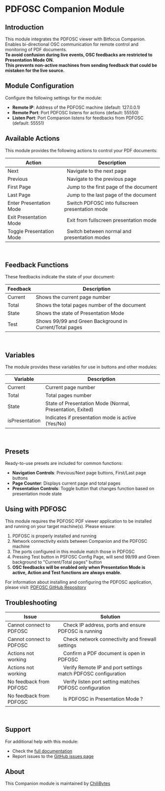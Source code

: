 # PDFOSC Companion Module

## Introduction

This module integrates the PDFOSC viewer with Bitfocus Companion. </br>
Enables bi-directional OSC communication for remote control and monitoring of PDF documents. </br>
<b> To avoid confusion during live events, OSC feedbacks are restricted to Presentation Mode ON.</br>
This prevents non-active machines from sending feedback that could be mistaken for the live source. </b></br>

## Module Configuration

Configure the following settings for the module:

- **Remote IP**: Address of the PDFOSC machine (default: 127.0.0.1)
- **Remote Port**: Port PDFOSC listens for actions (default: 55550)
- **Listen Port**: Port Companion listens for feedbacks from PDFOSC (default: 55551)

## Available Actions

This module provides the following actions to control your PDF documents:

| Action | &nbsp;&nbsp;Description |
| ------ | ----------- |
| Next   | &nbsp;&nbsp;Navigate to the next page |
| Previous | &nbsp;&nbsp;Navigate to the previous page |
| First Page | &nbsp;&nbsp;Jump to the first page of the document |
| Last Page | &nbsp;&nbsp;Jump to the last page of the document |
| Enter Presentation Mode | &nbsp;&nbsp;Switch PDFOSC into fullscreen presentation mode |
| Exit Presentation Mode | &nbsp;&nbsp;Exit from fullscreen presentation mode |
| Toggle Presentation Mode | &nbsp;&nbsp;Switch between normal and presentation modes |
</br>

## Feedback Functions

These feedbacks indicate the state of your document:

| Feedback | Description |
| -------- | ----------- |
| Current  | Shows the current page number |
| Total    | Shows the total pages number of the document |
| State    | Shows the state of Presentation Mode |
| Test     | Shows 99/99 and Green Background in Current/Total pages |

</br>

## Variables

The module provides these variables for use in buttons and other modules:

| Variable | Description |
| -------- | ----------- |
| Current | Current page number|
| Total   | Total pages number|
| State   | State of Presentation Mode (Normal, Presentation, Exited) |
| isPresentation | Indicates if presentation mode is active (Yes/No) |

</br>

## Presets

Ready-to-use presets are included for common functions:

- **Navigation Controls**: Previous/Next page buttons, First/Last page buttons
- **Page Counter**: Displays current page and total pages
- **Presentation Controls**: Toggle button that changes function based on presentation mode state

## Using with PDFOSC

This module requires the PDFOSC PDF viewer application to be installed and running on your target machine(s). Please ensure:

1. PDFOSC is properly installed and running
2. Network connectivity exists between Companion and the PDFOSC machine
3. The ports configured in this module match those in PDFOSC
4. Pressing Test button in PSFOSC Config Page, will send 99/99 and Green background to "Current/Total pages" button
5. <b>OSC feedbacks will be enabled only when Presentation Mode is active, Action and Test functions are always enable.</b>

For information about installing and configuring the PDFOSC application, please visit: [PDFOSC GitHub Repository](https://github.com/eMMeCodes/Symposium/tree/main/PDFOSC)

## Troubleshooting

| Issue | &nbsp;&nbsp;&nbsp;&nbsp;Solution |
| ----- | -------- |
| Cannot connect to PDFOSC | &nbsp;&nbsp;&nbsp;&nbsp;Check IP address, ports and ensure PDFOSC is running |
| Cannot connect to PDFOSC | &nbsp;&nbsp;&nbsp;&nbsp;Check network connectivity and firewall settings |
| Actions not working | &nbsp;&nbsp;&nbsp;&nbsp;Confirm a PDF document is open in PDFOSC |
| Actions not working | &nbsp;&nbsp;&nbsp;&nbsp;Verify Remote IP and port settings match PDFOSC configuration |
| No feedback from PDFOSC | &nbsp;&nbsp;&nbsp;&nbsp;Verify listen port setting matches PDFOSC configuration |
| No feedback from PDFOSC | &nbsp;&nbsp;&nbsp;&nbsp;Is PDFOSC in Presentation Mode ? |
</br>

## Support

For additional help with this module:

- Check the [full documentation](https://github.com/eMMeCodes/Symposium/tree/main/PDFOSC)
- Report issues to the [GitHub issues page](https://github.com/eMMeCodes/Symposium/issues)

## About

This Companion module is maintained by [ChiliBytes](https://chilibytes.com)